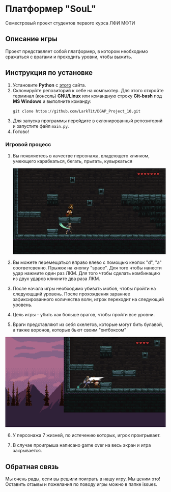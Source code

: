 # Платформер "SouL"

Семестровый проект студентов первого курса ЛФИ МФТИ

## Описание игры

Проект представляет собой платформер, в котором необходимо сражаться с врагами и проходить уровни, чтобы выжить.


## Инструкция по установке

1. Установите **Python** с [этого](https://www.python.org/downloads/) сайта.
2. Склонируйте репозиторий к себе на компьютер. Для этого откройте терминал (консоль) **GNU/Linux** или командную строку
**Git-bash** под **MS Windows** и выполните команду:
    ```
    git clone https://github.com/LarkTit/DGAP_Project_10.git
    ```
3. Для запуска программы перейдите в склонированный репозиторий и запустите файл `main.py`.
4. Готово!


### Игровой процесс

1. Вы появляетесь в качестве персонажа, владеющего клинком, умеющего карабкаться, бегать, прыгать, кувыркаться

    ![Скриншот 1](assets/images/fpng.png)


2. Вы можете перемещаться вправо влево с помощью кнопок "d", "a" соответсвенно. Прыжок на кнопку "space". Для того чтобы нанести удар нажмите один раз ЛКМ. Для того чтобы сделать комбинацию из двух ударов кликните два раза ЛКМ.

3. После начала игры необходимо убивать мобов, чтобы пройти на следующщий уровень. После прохождения зараннее зафиксированного количества волн, игрок переходит на следующий уровень.

4. Цель игры - убить как больше врагов, чтобы пройти все уровни.

5. Враги представляют из себя скелетов, которые могут бить булавой, а также воронов, которые бьют своим "хитбоксом"

![Скриншот 1](assets/images/spng.png)

6. У персонажа 7 жизней, по истечению которых, игрок проигрывает.


7. В случае проигрыша написано game over на весь экран и игра закрывается.


## Обратная связь

Мы очень рады, если вы решили поиграть в нашу игру. Мы ценим это! Оставить отзывы и пожелания по поводу игры можно в папке issues.
